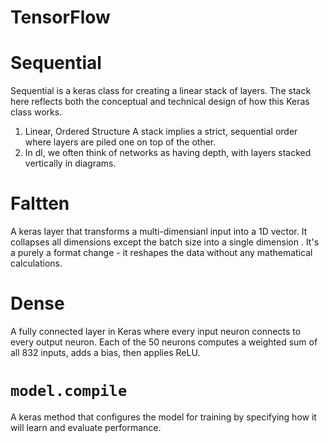 # TensorFlow
# Sequential
Sequential is a keras class for creating a linear stack of layers.
The stack here reflects both the conceptual and technical design of how this Keras class works.
1. Linear, Ordered Structure
A stack implies a strict, sequential order where layers are piled one on top of the other.
2. In dl, we often think of networks as having depth, with layers stacked vertically in diagrams.
# Faltten
A keras layer that transforms a multi-dimensianl input into a 1D vector.
It collapses all dimensions except the batch size into a single dimension .
It's a purely a format change - it reshapes the data without any mathematical calculations.
# Dense
A fully connected layer in Keras where every input neuron connects to every output neuron.
Each of the 50 neurons computes a weighted sum of all 832 inputs, adds a bias, then applies ReLU.

# `model.compile`
A keras method that configures the model for training by specifying how it will learn and evaluate performance.
